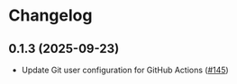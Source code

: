 # Changelog

## 0.1.3 (2025-09-23)

* Update Git user configuration for GitHub Actions ([#145](https://github.com/CloudPirates-io/helm-charts/pull/145))
